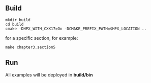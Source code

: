 ## Build

~~~
mkdir build
cd build
cmake -DHPX_WITH_CXX17=On -DCMAKE_PREFIX_PATH=$HPX_LOCATION ..
~~~
for a specific section, for example: <br />
~~~
make chapter3.section5
~~~
## Run 
All examples will be deployed in **build/bin**
